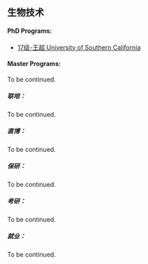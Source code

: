 ## 生物技术

#### PhD Programs:

* [17级-王超 University of Southern California](grad-application/biology/biotechnology/[GER]-16-caiyiyang.md)

#### Master Programs:

To be continued.

##### 联培：

To be continued.

##### 直博：

To be continued.

##### 保研：

To be continued.

##### 考研：

To be continued.

##### 就业：

To be continued.
